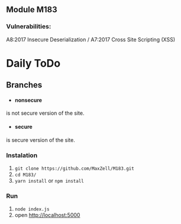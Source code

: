 ## Module M183
### Vulnerabilities:
A8:2017 Insecure Deserialization / A7:2017 Cross Site Scripting (XSS)

# Daily ToDo

## Branches
* #### nonsecure
is not secure version of the site.

* #### secure
is secure version of the site.

### Instalation
1. ```git clone https://github.com/MaxZell/M183.git```
2. ```cd M183/```
3. ```yarn install``` or ```npm install```

### Run
1. ```node index.js```
2. open [http://localhost:5000](http://localhost:5000)
